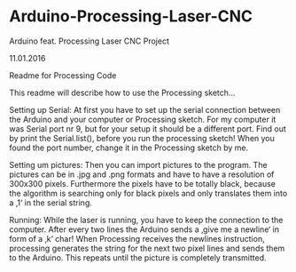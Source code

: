 # Arduino-Processing-Laser-CNC
Arduino feat. Processing Laser CNC Project

11.01.2016

Readme for Processing Code



This readme will describe how to use the Processing sketch…

Setting up Serial:
At first you have to set up the serial connection between the Arduino and your computer or Processing sketch. For my computer it was Serial port nr 9, but for your setup it should be a different port. Find out by print the Serial.list(), before you run the processing sketch! When you found the port number, change it in the Processing sketch by me. 

Setting um pictures:
Then you can import pictures to the program. The pictures can be in .jpg and .png formats and have to have a resolution of 300x300 pixels. Furthermore the pixels have to be totally black, because the algorithm is searching only for black pixels and only translates them into a ‚1‘ in the serial string.

Running:
While the laser is running, you have to keep the connection to the computer. After every two lines the Arduino sends a ‚give me a newline‘ in form of a ‚k‘ char! When Processing receives the newlines instruction, processing generates the string for the next two pixel lines and sends them to the Arduino. This repeats until the picture is completely transmitted.

